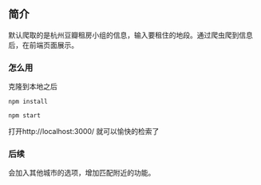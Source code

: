 ## 简介
默认爬取的是杭州豆瓣租房小组的信息，输入要租住的地段。通过爬虫爬到信息后，在前端页面展示。

### 怎么用
克隆到本地之后
```
npm install

npm start

```

打开http://localhost:3000/
就可以愉快的检索了

### 后续
会加入其他城市的选项，增加匹配附近的功能。